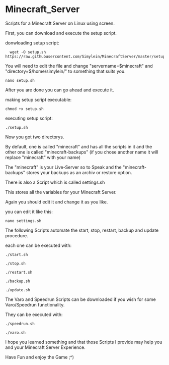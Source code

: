 # Minecraft_Server
Scripts for a Minecraft Server on Linux using screen. 

First, you can download and execute the setup script.

donwloading setup script:
```
  wget -O setup.sh https://raw.githubusercontent.com/Simylein/MinecraftServer/master/setup.sh
```

You will need to edit the file and change "servername=$minecraft" and "directory=$/home/simylein/" to something that suits you. 
```
nano setup.sh
```

After you are done you can go ahead and execute it.

making setup script executable:
```
chmod +x setup.sh
```

executing setup script:
```
./setup.sh
```

Now you got two directorys. 

By default, one is called "minecraft" and has all the scripts in it and the other one is called "minecraft-backups" (if you chose another name it will replace "minecraft" with your name)

The "minecraft" is your Live-Server so to Speak and the "minecraft-backups" stores your backups as an archiv or restore option. 

There is also a Script which is called settings.sh

This stores all the variables for your Minecraft Server.

Again you should edit it and change it as you like. 

you can edit it like this:
```
nano settings.sh
```

The following Scripts automate the start, stop, restart, backup and update procedure. 

each one can be executed with:
```
./start.sh
```
```
./stop.sh
```
```
./restart.sh
```
```
./backup.sh
```
```
./update.sh
```

The Varo and Speedrun Scripts can be downloaded if you wish for some Varo/Speedrun functionality. 

They can be executed with:

```
./speedrun.sh
```
```
./varo.sh
```

I hope you learned something and that those Scripts I provide may help you and your Minecraft Server Experience. 

Have Fun and enjoy the Game ;^)
